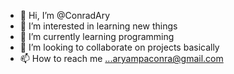 - 👋 Hi, I’m @ConradAry
- 👀 I’m interested in learning new things
- 🌱 I’m currently learning programming
- 💞️ I’m looking to collaborate on projects basically
- 📫 How to reach me ...aryampaconra@gmail.com

<!---
ConradAry/ConradAry is a ✨ special ✨ repository because its `README.md` (this file) appears on your GitHub profile.
You can click the Preview link to take a look at your changes.
--->
